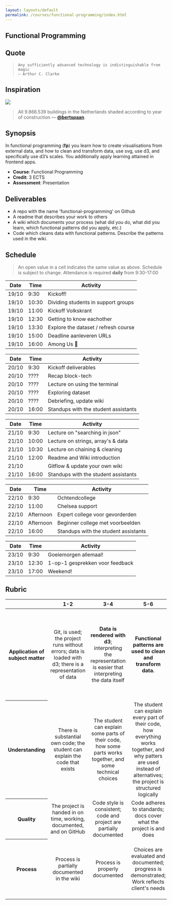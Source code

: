 ```yaml
---
layout: layouts/default
permalink: /courses/functional-programming/index.html
---
```


## Functional Programming

## Quote

> ```text
> Any sufficiently advanced technology is indistinguishable from magic
> — Arthur C. Clarke
> ```

## Inspiration

[![][inspiration-cover]][inspiration-link]

> All 9.866.539 buildings in the Netherlands shaded according to year of
> construction
> — [**@bertspaan**][inspiration-author].

## Synopsis

In functional programming (**fp**) you learn how to create visualisations from
external data, and how to clean and transform data, use svg, use d3, and
specifically use d3’s scales.
You additionally apply learning attained in frontend apps.

*   **Course**: Functional Programming
*   **Credit**: 3 ECTS
*   **Assessment**: Presentation

## Deliverables
* A repo with the name 'functional-programming' on Github
* A readme that describes your work to others 
* A wiki which documents your process (what did you do, what did you learn, which functional patterns did you apply, etc.)
* Code which cleans data with functional patterns. Describe the patterns used in the wiki.

## Schedule
> An open value in a cell indicates the same value as above.
> Schedule is subject to change.
Attendance is required **daily** from 9:30-17:00

| Date  | Time  | Activity                             |
|-------|-------|--------------------------------------|
| 19/10 | 9:30  | Kickoff!                             |
| 19/10 | 10:30 | Dividing students in support groups  |
| 19/10 | 11:00 | Kickoff Volkskrant                   |
| 19/10 | 12:30 | Getting to know eachother            |
| 19/10 | 13:30 | Explore the dataset / refresh course |
| 19/10 | 15:00 | Deadline aanleveren URLs             |
| 19/10 | 16:00 | Among Us 🎉                          |

| Date  | Time  | Activity                             |
|-------|-------|--------------------------------------|
| 20/10 | 9:30  | Kickoff deliverables                 |
| 20/10 | ????  | Recap block-tech                     |
| 20/10 | ????  | Lecture on using the terminal        |
| 20/10 | ????  | Exploring dataset                    |
| 20/10 | ????  | Debriefing, update wiki              |
| 20/10 | 16:00 | Standups with the student assistants |

| Date  | Time  | Activity                             |
|-------|-------|--------------------------------------|
| 21/10 | 9:30  | Lecture on "searching in json"       |
| 21/10 | 10:00 | Lecture on strings, array's & data   |
| 21/10 | 10:30 | Lecture on chaining & cleaning       |
| 21/10 | 12:00 | Readme and Wiki introduction         |
| 21/10 |       | Gitflow & update your own wiki       |
| 21/10 | 16:00 | Standups with the student assistants |

| Date  | Time  | Activity                             |
|-------|-------|--------------------------------------|
| 22/10 | 9:30  | Ochtendcollege                       |
| 22/10 | 11:00 | Chelsea support                      |
| 22/10 | Afternoon | Expert college voor gevorderden  |
| 22/10 | Afternoon | Beginner college met voorbeelden |
| 22/10 | 16:00 | Standups with the student assistants |

| Date  | Time  | Activity                             |
|-------|-------|--------------------------------------|
| 23/10 | 9:30  | Goeiemorgen allemaal!                |
| 23/10 | 12:30 | 1-op-1 gesprekken voor feedback      |
| 23/10 | 17:00 | Weekend!                             |


## Rubric

<!--lint disable no-html maximum-line-length-->

<table>
  <thead>
    <tr>
      <th></th>
      <th><strong>1-2</strong></th>
      <th><strong>3-4</strong></th>
      <th><strong>5-6</strong></th>
      <th><strong>7-8</strong></th>
      <th><strong>9-10</strong></th>
    </tr>
  </thead>
  <tbody>
    <tr>
      <th align="center" scope="row"><strong>Application</strong> of subject matter</th>
      <td align="center">Git, is used; the project runs without errors; data is loaded with d3; there is a representation of data</td>
      <td align="center"><strong>Data is rendered with d3</strong>; interpreting the representation is easier that interpreting the data itself</td>
      <td align="center"><strong>Functional patterns are used to clean and transform data. </strong></td>
      <td align="center">Representation and <strong>use of d3</strong> go beyond an example. Code is set up in a modular way and has no unexpected side effects</td>
      <td align="center">😱<br>The way the student applies subject matter  is more advanced than what they were taught in class; let’s switch places</td>
    </tr>
    <tr>
      <th align="center" scope="row">Understanding</th>
      <td align="center">There is substantial own code; the student can explain the code that exists</td>
      <td align="center">The student can explain some parts of their code, how some parts works together, and some technical choices</td>
      <td align="center">The student can explain every part of their code, how everything works together, and why patters are used instead of alternatives; the project is structured logically</td>
      <td align="center">The project is complex but can easily be understood; alternatives to patterns covered in class was used that were great choices</td>
      <td align="center">🤓<br>The student deeply understands functional programming and can create their own functional code flows</td>
    </tr>
    <tr>
      <th align="center" scope="row">Quality</th>
      <td align="center">The project is handed in on time, working, documented, and on GitHub</td>
      <td align="center">Code style is consistent; code and project  are partially documented</td>
      <td align="center">Code adheres to standards; docs cover what the project is and does</td>
      <td align="center">Code quality is good and enforced; docs are useful and professional</td>
      <td align="center">📚<br>Code and docs both read like great books</td>
    </tr>
    <tr>
      <th align="center" scope="row">Process</th>
      <td align="center">Process is partially documented in the wiki</td>
      <td align="center">Process is properly documented</td>
      <td align="center">Choices are evaluated and documented; progress is demonstrated; Work reflects client's needs</td>
      <td align="center">Significant progress or iterations are demonstrated; Client is happy with the work</td>
      <td align="center">💪<br>What you did this course is amazing; Teachers and client are in awe of your progress</td>
    </tr>
  </tbody>
</table>

[banner]: https://cdn.jsdelivr.net/gh/cmda-tt/logo@6b810afa/banner-functional-programming.svg

[inspiration-cover]: ../images/buildings.jpg

[inspiration-link]: http://code.waag.org/buildings/

[inspiration-author]: https://github.com/bertspaan

[assessment]: ./assessment.md
